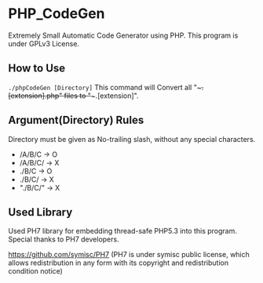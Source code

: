 # PHP_CodeGen
Extremely Small Automatic Code Generator using PHP.
This program is under GPLv3 License.

## How to Use
`./phpCodeGen [Directory]`
This command will Convert all "~~~.[extension].php" files to "~~~.[extension]".

## Argument(Directory) Rules
Directory must be given as No-trailing slash, without any special characters.
- /A/B/C      -> O
- /A/B/C/     -> X
- ./B/C       -> O
- ./B/C/      -> X
- "./B/C/"    -> X

## Used Library
Used PH7 library for embedding thread-safe PHP5.3 into this program.
Special thanks to PH7 developers.

https://github.com/symisc/PH7
(PH7 is under symisc public license, which allows redistribution in any form with its copyright and redistribution condition notice)

